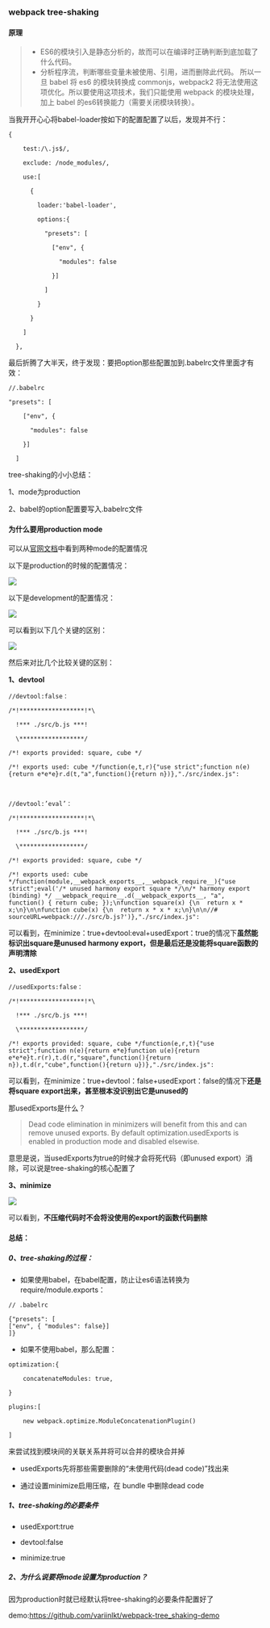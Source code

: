 ### webpack tree-shaking
#### 原理
> - ES6的模块引入是静态分析的，故而可以在编译时正确判断到底加载了什么代码。
> - 分析程序流，判断哪些变量未被使用、引用，进而删除此代码。
> 所以一旦 babel 将 es6 的模块转换成 commonjs，webpack2 将无法使用这项优化。所以要使用这项技术，我们只能使用 webpack 的模块处理，加上 babel 的es6转换能力（需要关闭模块转换）。

当我开开心心将babel-loader按如下的配置配置了以后，发现并不行：

```
{

    test:/\.js$/,

    exclude: /node_modules/, 

    use:[

      {

        loader:'babel-loader',

        options:{

          "presets": [

            ["env", {

              "modules": false

            }]

          ]

        }

      }

    ]

  },
```

最后折腾了大半天，终于发现：要把option那些配置加到.babelrc文件里面才有效：

```
//.babelrc

"presets": [

    ["env", {

      "modules": false

    }]

  ]
```

tree-shaking的小小总结：

1、mode为production

2、babel的option配置要写入.babelrc文件

#### 为什么要用production mode

可以从[官网文档](https://webpack.js.org/concepts/mode/#usage)中看到两种mode的配置情况


以下是production的时候的配置情况：

![](https://dfiles.tita.com/Portal/110006/609a7f1e557846819e55311f5c00a114.png)


以下是development的配置情况：

![](https://dfiles.tita.com/Portal/110006/37198342433b4a049ed7b22ed6a70d96.png)




可以看到以下几个关键的区别：

![](https://dfiles.tita.com/Portal/110006/a97085c968d74e33ad553da10b1f1251.png)




然后来对比几个比较关键的区别：

**1、devtool**


```
//devtool:false：

/*!******************!*\

  !*** ./src/b.js ***!

  \******************/

/*! exports provided: square, cube */

/*! exports used: cube */function(e,t,r){"use strict";function n(e){return e*e*e}r.d(t,"a",function(){return n})},"./src/index.js":



//devtool:’eval’：

/*!******************!*\

  !*** ./src/b.js ***!

  \******************/

/*! exports provided: square, cube */

/*! exports used: cube */function(module,__webpack_exports__,__webpack_require__){"use strict";eval('/* unused harmony export square */\n/* harmony export (binding) */ __webpack_require__.d(__webpack_exports__, "a", function() { return cube; });\nfunction square(x) {\n  return x * x;\n}\n\nfunction cube(x) {\n  return x * x * x;\n}\n\n//# sourceURL=webpack:///./src/b.js?')},"./src/index.js":
```


可以看到，在minimize：true+devtool:eval+usedExport：true的情况下**虽然能标识出square是unused harmony export，但是最后还是没能将square函数的声明清除**



**2、usedExport**


```
//usedExports:false：

/*!******************!*\

  !*** ./src/b.js ***!

  \******************/

/*! exports provided: square, cube */function(e,r,t){"use strict";function n(e){return e*e}function u(e){return e*e*e}t.r(r),t.d(r,"square",function(){return n}),t.d(r,"cube",function(){return u})},"./src/index.js":
```



可以看到，在minimize：true+devtool：false+usedExport：false的情况下**还是将square export出来，甚至根本没识别出它是unused的**



那usedExports是什么？

> Dead code elimination in minimizers will benefit from this and can remove unused exports. By default optimization.usedExports is enabled in production mode and disabled elsewise.

意思是说，当usedExports为true的时候才会将死代码（即unused export）消除，可以说是tree-shaking的核心配置了



**3、minimize**

![](https://dfiles.tita.com/Portal/110006/ee6adf37bf0f4ca7b4a109f83afcfb43.png)



可以看到，**不压缩代码时不会将没使用的export的函数代码删除**

#### 总结：

##### 0、tree-shaking的过程：

- 如果使用babel，在babel配置，防止让es6语法转换为require/module.exports：


```
// .babelrc

{"presets": [
["env", { "modules": false}]
]}
```


- 如果不使用babel，那么配置：


```
optimization:{

    concatenateModules: true,

}
```


```
plugins:[

    new webpack.optimize.ModuleConcatenationPlugin()

]
```


来尝试找到模块间的关联关系并将可以合并的模块合并掉

- usedExports先将那些需要删除的“未使用代码(dead code)”找出来

- 通过设置minimize启用压缩，在 bundle 中删除dead code



##### 1、tree-shaking的必要条件

- usedExport:true

- devtool:false

- minimize:true

##### 2、为什么说要将mode设置为production？

因为production时就已经默认将tree-shaking的必要条件配置好了



demo:https://github.com/variinlkt/webpack-tree_shaking-demo
